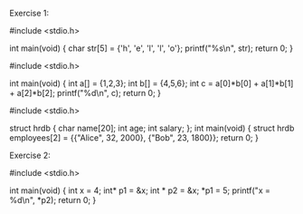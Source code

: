 
Exercise 1:

#include <stdio.h>

int main(void) {
	char str[5] = {'h', 'e', 'l', 'l', 'o'};
	printf("%s\n", str);
	return 0;
}

#include <stdio.h>

int main(void) {
	int a[] = {1,2,3};
	int b[] = {4,5,6};
	int c = a[0]*b[0] + a[1]*b[1] + a[2]*b[2];
	printf("%d\n", c);
	return 0;
}

#include <stdio.h>

struct hrdb {
	char name[20];
	int age;
	int salary;
};
int main(void) {
	struct hrdb employees[2] = {{"Alice", 32, 2000}, {"Bob", 23, 1800}};
	return 0;
}

Exercise 2:

#include <stdio.h>

int main(void) {
	int x = 4;
	int* p1 = &x;
	int * p2 = &x;
	*p1 = 5;
	printf("x = %d\n", *p2);
	return 0;
}